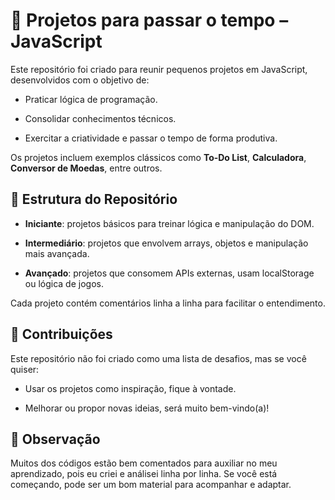 # 📘 Projetos para passar o tempo – JavaScript

Este repositório foi criado para reunir pequenos projetos em JavaScript, desenvolvidos com o objetivo de:

* Praticar lógica de programação.

* Consolidar conhecimentos técnicos.

* Exercitar a criatividade e passar o tempo de forma produtiva.

Os projetos incluem exemplos clássicos como **To-Do List**, **Calculadora**, **Conversor de Moedas**, entre outros. 
## 📂 Estrutura do Repositório

* **Iniciante**: projetos básicos para treinar lógica e manipulação do DOM.

* **Intermediário**: projetos que envolvem arrays, objetos e manipulação mais avançada.

* **Avançado**: projetos que consomem APIs externas, usam localStorage ou lógica de jogos.

Cada projeto contém comentários linha a linha para facilitar o entendimento.

## 🤝 Contribuições

Este repositório não foi criado como uma lista de desafios, mas se você quiser:

* Usar os projetos como inspiração, fique à vontade.

* Melhorar ou propor novas ideias, será muito bem-vindo(a)!

## 📝 Observação

Muitos dos códigos estão bem comentados para auxiliar no meu aprendizado, pois eu criei e análisei linha por linha. Se você está começando, pode ser um bom material para acompanhar e adaptar.
